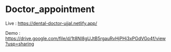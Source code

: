 # Doctor_appointment


Live : https://dental-doctor-ujjal.netlify.app/

Demo : https://drive.google.com/file/d/1t8Nl8gUJtB5rgauRvHjPHj3xPGdVGo4f/view?usp=sharing
